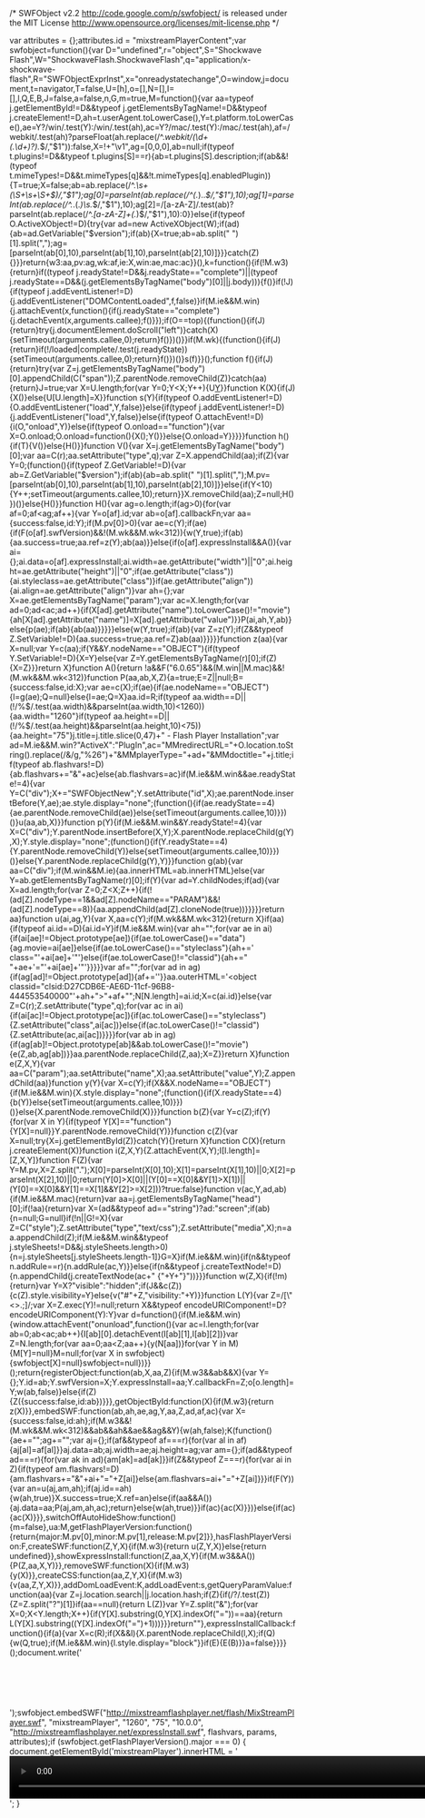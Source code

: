 /*	SWFObject v2.2 <http://code.google.com/p/swfobject/> 
	is released under the MIT License <http://www.opensource.org/licenses/mit-license.php> 
*/

var attributes = {};attributes.id = "mixstreamPlayerContent";var swfobject=function(){var D="undefined",r="object",S="Shockwave Flash",W="ShockwaveFlash.ShockwaveFlash",q="application/x-shockwave-flash",R="SWFObjectExprInst",x="onreadystatechange",O=window,j=document,t=navigator,T=false,U=[h],o=[],N=[],I=[],l,Q,E,B,J=false,a=false,n,G,m=true,M=function(){var aa=typeof j.getElementById!=D&&typeof j.getElementsByTagName!=D&&typeof j.createElement!=D,ah=t.userAgent.toLowerCase(),Y=t.platform.toLowerCase(),ae=Y?/win/.test(Y):/win/.test(ah),ac=Y?/mac/.test(Y):/mac/.test(ah),af=/webkit/.test(ah)?parseFloat(ah.replace(/^.*webkit\/(\d+(\.\d+)?).*$/,"$1")):false,X=!+"\v1",ag=[0,0,0],ab=null;if(typeof t.plugins!=D&&typeof t.plugins[S]==r){ab=t.plugins[S].description;if(ab&&!(typeof t.mimeTypes!=D&&t.mimeTypes[q]&&!t.mimeTypes[q].enabledPlugin)){T=true;X=false;ab=ab.replace(/^.*\s+(\S+\s+\S+$)/,"$1");ag[0]=parseInt(ab.replace(/^(.*)\..*$/,"$1"),10);ag[1]=parseInt(ab.replace(/^.*\.(.*)\s.*$/,"$1"),10);ag[2]=/[a-zA-Z]/.test(ab)?parseInt(ab.replace(/^.*[a-zA-Z]+(.*)$/,"$1"),10):0}}else{if(typeof O.ActiveXObject!=D){try{var ad=new ActiveXObject(W);if(ad){ab=ad.GetVariable("$version");if(ab){X=true;ab=ab.split(" ")[1].split(",");ag=[parseInt(ab[0],10),parseInt(ab[1],10),parseInt(ab[2],10)]}}}catch(Z){}}}return{w3:aa,pv:ag,wk:af,ie:X,win:ae,mac:ac}}(),k=function(){if(!M.w3){return}if((typeof j.readyState!=D&&j.readyState=="complete")||(typeof j.readyState==D&&(j.getElementsByTagName("body")[0]||j.body))){f()}if(!J){if(typeof j.addEventListener!=D){j.addEventListener("DOMContentLoaded",f,false)}if(M.ie&&M.win){j.attachEvent(x,function(){if(j.readyState=="complete"){j.detachEvent(x,arguments.callee);f()}});if(O==top){(function(){if(J){return}try{j.documentElement.doScroll("left")}catch(X){setTimeout(arguments.callee,0);return}f()})()}}if(M.wk){(function(){if(J){return}if(!/loaded|complete/.test(j.readyState)){setTimeout(arguments.callee,0);return}f()})()}s(f)}}();function f(){if(J){return}try{var Z=j.getElementsByTagName("body")[0].appendChild(C("span"));Z.parentNode.removeChild(Z)}catch(aa){return}J=true;var X=U.length;for(var Y=0;Y<X;Y++){U[Y]()}}function K(X){if(J){X()}else{U[U.length]=X}}function s(Y){if(typeof O.addEventListener!=D){O.addEventListener("load",Y,false)}else{if(typeof j.addEventListener!=D){j.addEventListener("load",Y,false)}else{if(typeof O.attachEvent!=D){i(O,"onload",Y)}else{if(typeof O.onload=="function"){var X=O.onload;O.onload=function(){X();Y()}}else{O.onload=Y}}}}}function h(){if(T){V()}else{H()}}function V(){var X=j.getElementsByTagName("body")[0];var aa=C(r);aa.setAttribute("type",q);var Z=X.appendChild(aa);if(Z){var Y=0;(function(){if(typeof Z.GetVariable!=D){var ab=Z.GetVariable("$version");if(ab){ab=ab.split(" ")[1].split(",");M.pv=[parseInt(ab[0],10),parseInt(ab[1],10),parseInt(ab[2],10)]}}else{if(Y<10){Y++;setTimeout(arguments.callee,10);return}}X.removeChild(aa);Z=null;H()})()}else{H()}}function H(){var ag=o.length;if(ag>0){for(var af=0;af<ag;af++){var Y=o[af].id;var ab=o[af].callbackFn;var aa={success:false,id:Y};if(M.pv[0]>0){var ae=c(Y);if(ae){if(F(o[af].swfVersion)&&!(M.wk&&M.wk<312)){w(Y,true);if(ab){aa.success=true;aa.ref=z(Y);ab(aa)}}else{if(o[af].expressInstall&&A()){var ai={};ai.data=o[af].expressInstall;ai.width=ae.getAttribute("width")||"0";ai.height=ae.getAttribute("height")||"0";if(ae.getAttribute("class")){ai.styleclass=ae.getAttribute("class")}if(ae.getAttribute("align")){ai.align=ae.getAttribute("align")}var ah={};var X=ae.getElementsByTagName("param");var ac=X.length;for(var ad=0;ad<ac;ad++){if(X[ad].getAttribute("name").toLowerCase()!="movie"){ah[X[ad].getAttribute("name")]=X[ad].getAttribute("value")}}P(ai,ah,Y,ab)}else{p(ae);if(ab){ab(aa)}}}}}else{w(Y,true);if(ab){var Z=z(Y);if(Z&&typeof Z.SetVariable!=D){aa.success=true;aa.ref=Z}ab(aa)}}}}}function z(aa){var X=null;var Y=c(aa);if(Y&&Y.nodeName=="OBJECT"){if(typeof Y.SetVariable!=D){X=Y}else{var Z=Y.getElementsByTagName(r)[0];if(Z){X=Z}}}return X}function A(){return !a&&F("6.0.65")&&(M.win||M.mac)&&!(M.wk&&M.wk<312)}function P(aa,ab,X,Z){a=true;E=Z||null;B={success:false,id:X};var ae=c(X);if(ae){if(ae.nodeName=="OBJECT"){l=g(ae);Q=null}else{l=ae;Q=X}aa.id=R;if(typeof aa.width==D||(!/%$/.test(aa.width)&&parseInt(aa.width,10)<1260)){aa.width="1260"}if(typeof aa.height==D||(!/%$/.test(aa.height)&&parseInt(aa.height,10)<75)){aa.height="75"}j.title=j.title.slice(0,47)+" - Flash Player Installation";var ad=M.ie&&M.win?"ActiveX":"PlugIn",ac="MMredirectURL="+O.location.toString().replace(/&/g,"%26")+"&MMplayerType="+ad+"&MMdoctitle="+j.title;if(typeof ab.flashvars!=D){ab.flashvars+="&"+ac}else{ab.flashvars=ac}if(M.ie&&M.win&&ae.readyState!=4){var Y=C("div");X+="SWFObjectNew";Y.setAttribute("id",X);ae.parentNode.insertBefore(Y,ae);ae.style.display="none";(function(){if(ae.readyState==4){ae.parentNode.removeChild(ae)}else{setTimeout(arguments.callee,10)}})()}u(aa,ab,X)}}function p(Y){if(M.ie&&M.win&&Y.readyState!=4){var X=C("div");Y.parentNode.insertBefore(X,Y);X.parentNode.replaceChild(g(Y),X);Y.style.display="none";(function(){if(Y.readyState==4){Y.parentNode.removeChild(Y)}else{setTimeout(arguments.callee,10)}})()}else{Y.parentNode.replaceChild(g(Y),Y)}}function g(ab){var aa=C("div");if(M.win&&M.ie){aa.innerHTML=ab.innerHTML}else{var Y=ab.getElementsByTagName(r)[0];if(Y){var ad=Y.childNodes;if(ad){var X=ad.length;for(var Z=0;Z<X;Z++){if(!(ad[Z].nodeType==1&&ad[Z].nodeName=="PARAM")&&!(ad[Z].nodeType==8)){aa.appendChild(ad[Z].cloneNode(true))}}}}}return aa}function u(ai,ag,Y){var X,aa=c(Y);if(M.wk&&M.wk<312){return X}if(aa){if(typeof ai.id==D){ai.id=Y}if(M.ie&&M.win){var ah="";for(var ae in ai){if(ai[ae]!=Object.prototype[ae]){if(ae.toLowerCase()=="data"){ag.movie=ai[ae]}else{if(ae.toLowerCase()=="styleclass"){ah+=' class="'+ai[ae]+'"'}else{if(ae.toLowerCase()!="classid"){ah+=" "+ae+'="'+ai[ae]+'"'}}}}}var af="";for(var ad in ag){if(ag[ad]!=Object.prototype[ad]){af+='<param name="'+ad+'" value="'+ag[ad]+'" />'}}aa.outerHTML='<object classid="clsid:D27CDB6E-AE6D-11cf-96B8-444553540000"'+ah+">"+af+"</object>";N[N.length]=ai.id;X=c(ai.id)}else{var Z=C(r);Z.setAttribute("type",q);for(var ac in ai){if(ai[ac]!=Object.prototype[ac]){if(ac.toLowerCase()=="styleclass"){Z.setAttribute("class",ai[ac])}else{if(ac.toLowerCase()!="classid"){Z.setAttribute(ac,ai[ac])}}}}for(var ab in ag){if(ag[ab]!=Object.prototype[ab]&&ab.toLowerCase()!="movie"){e(Z,ab,ag[ab])}}aa.parentNode.replaceChild(Z,aa);X=Z}}return X}function e(Z,X,Y){var aa=C("param");aa.setAttribute("name",X);aa.setAttribute("value",Y);Z.appendChild(aa)}function y(Y){var X=c(Y);if(X&&X.nodeName=="OBJECT"){if(M.ie&&M.win){X.style.display="none";(function(){if(X.readyState==4){b(Y)}else{setTimeout(arguments.callee,10)}})()}else{X.parentNode.removeChild(X)}}}function b(Z){var Y=c(Z);if(Y){for(var X in Y){if(typeof Y[X]=="function"){Y[X]=null}}Y.parentNode.removeChild(Y)}}function c(Z){var X=null;try{X=j.getElementById(Z)}catch(Y){}return X}function C(X){return j.createElement(X)}function i(Z,X,Y){Z.attachEvent(X,Y);I[I.length]=[Z,X,Y]}function F(Z){var Y=M.pv,X=Z.split(".");X[0]=parseInt(X[0],10);X[1]=parseInt(X[1],10)||0;X[2]=parseInt(X[2],10)||0;return(Y[0]>X[0]||(Y[0]==X[0]&&Y[1]>X[1])||(Y[0]==X[0]&&Y[1]==X[1]&&Y[2]>=X[2]))?true:false}function v(ac,Y,ad,ab){if(M.ie&&M.mac){return}var aa=j.getElementsByTagName("head")[0];if(!aa){return}var X=(ad&&typeof ad=="string")?ad:"screen";if(ab){n=null;G=null}if(!n||G!=X){var Z=C("style");Z.setAttribute("type","text/css");Z.setAttribute("media",X);n=aa.appendChild(Z);if(M.ie&&M.win&&typeof j.styleSheets!=D&&j.styleSheets.length>0){n=j.styleSheets[j.styleSheets.length-1]}G=X}if(M.ie&&M.win){if(n&&typeof n.addRule==r){n.addRule(ac,Y)}}else{if(n&&typeof j.createTextNode!=D){n.appendChild(j.createTextNode(ac+" {"+Y+"}"))}}}function w(Z,X){if(!m){return}var Y=X?"visible":"hidden";if(J&&c(Z)){c(Z).style.visibility=Y}else{v("#"+Z,"visibility:"+Y)}}function L(Y){var Z=/[\\\"<>\.;]/;var X=Z.exec(Y)!=null;return X&&typeof encodeURIComponent!=D?encodeURIComponent(Y):Y}var d=function(){if(M.ie&&M.win){window.attachEvent("onunload",function(){var ac=I.length;for(var ab=0;ab<ac;ab++){I[ab][0].detachEvent(I[ab][1],I[ab][2])}var Z=N.length;for(var aa=0;aa<Z;aa++){y(N[aa])}for(var Y in M){M[Y]=null}M=null;for(var X in swfobject){swfobject[X]=null}swfobject=null})}}();return{registerObject:function(ab,X,aa,Z){if(M.w3&&ab&&X){var Y={};Y.id=ab;Y.swfVersion=X;Y.expressInstall=aa;Y.callbackFn=Z;o[o.length]=Y;w(ab,false)}else{if(Z){Z({success:false,id:ab})}}},getObjectById:function(X){if(M.w3){return z(X)}},embedSWF:function(ab,ah,ae,ag,Y,aa,Z,ad,af,ac){var X={success:false,id:ah};if(M.w3&&!(M.wk&&M.wk<312)&&ab&&ah&&ae&&ag&&Y){w(ah,false);K(function(){ae+="";ag+="";var aj={};if(af&&typeof af===r){for(var al in af){aj[al]=af[al]}}aj.data=ab;aj.width=ae;aj.height=ag;var am={};if(ad&&typeof ad===r){for(var ak in ad){am[ak]=ad[ak]}}if(Z&&typeof Z===r){for(var ai in Z){if(typeof am.flashvars!=D){am.flashvars+="&"+ai+"="+Z[ai]}else{am.flashvars=ai+"="+Z[ai]}}}if(F(Y)){var an=u(aj,am,ah);if(aj.id==ah){w(ah,true)}X.success=true;X.ref=an}else{if(aa&&A()){aj.data=aa;P(aj,am,ah,ac);return}else{w(ah,true)}}if(ac){ac(X)}})}else{if(ac){ac(X)}}},switchOffAutoHideShow:function(){m=false},ua:M,getFlashPlayerVersion:function(){return{major:M.pv[0],minor:M.pv[1],release:M.pv[2]}},hasFlashPlayerVersion:F,createSWF:function(Z,Y,X){if(M.w3){return u(Z,Y,X)}else{return undefined}},showExpressInstall:function(Z,aa,X,Y){if(M.w3&&A()){P(Z,aa,X,Y)}},removeSWF:function(X){if(M.w3){y(X)}},createCSS:function(aa,Z,Y,X){if(M.w3){v(aa,Z,Y,X)}},addDomLoadEvent:K,addLoadEvent:s,getQueryParamValue:function(aa){var Z=j.location.search||j.location.hash;if(Z){if(/\?/.test(Z)){Z=Z.split("?")[1]}if(aa==null){return L(Z)}var Y=Z.split("&");for(var X=0;X<Y.length;X++){if(Y[X].substring(0,Y[X].indexOf("="))==aa){return L(Y[X].substring((Y[X].indexOf("=")+1)))}}}return""},expressInstallCallback:function(){if(a){var X=c(R);if(X&&l){X.parentNode.replaceChild(l,X);if(Q){w(Q,true);if(M.ie&&M.win){l.style.display="block"}}if(E){E(B)}}a=false}}}}();document.write('<div id="mixstreamPlayer" style="width: 1260px; height: 75px;"></div>');swfobject.embedSWF("http://mixstreamflashplayer.net/flash/MixStreamPlayer.swf", "mixstreamPlayer", "1260", "75", "10.0.0", "http://mixstreamflashplayer.net/expressInstall.swf", flashvars, params, attributes);if (swfobject.getFlashPlayerVersion().major === 0) { document.getElementById('mixstreamPlayer').innerHTML = '<video controls src="http://'+flashvars.serverHost+'" autoplay="'+flashvars.autoStart+'" style="width: 1260px; height: 75px;">Your browser doesn\'t support Flash or HTML5 Audio</video>'; }

